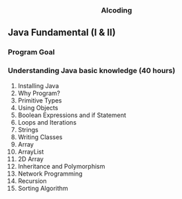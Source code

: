 <h3 style="text-align: center;">AIcoding</h3>

## Java Fundamental (I & II)

### Program Goal
### Understanding Java basic knowledge (40 hours)

1. Installing Java
2. Why Program?
3. Primitive Types
4. Using Objects
5. Boolean Expressions and if Statement
6. Loops and Iterations
7. Strings
8. Writing Classes
9. Array
10. ArrayList
11. 2D Array
12. Inheritance and Polymorphism
13. Network Programming
14. Recursion
15. Sorting Algorithm